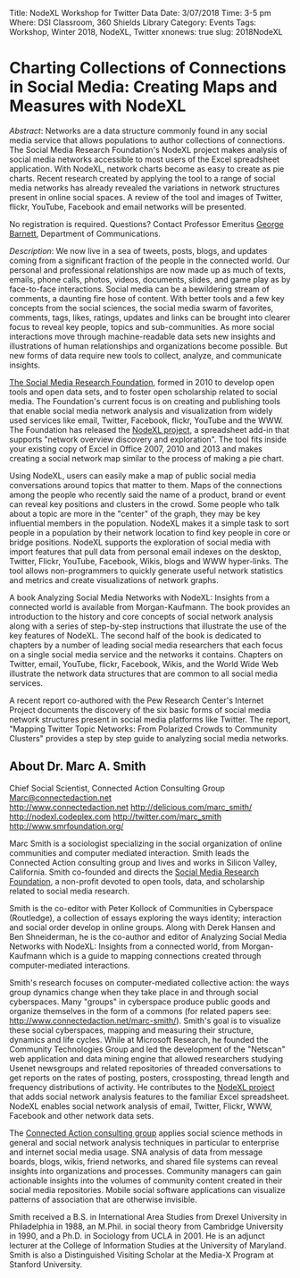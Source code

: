 Title: NodeXL Workshop for Twitter Data
Date: 3/07/2018
Time: 3-5 pm
Where: DSI Classroom, 360 Shields Library
Category: Events
Tags: Workshop, Winter 2018, NodeXL, Twitter
xnonews: true
slug: 2018NodeXL

# Charting Collections of Connections in Social Media: Creating Maps and Measures with NodeXL

*Abstract*:  Networks are a data structure commonly found in any social media service that allows populations to author collections of connections.  The Social Media Research Foundation's NodeXL project makes analysis of social media networks accessible to most users of the Excel spreadsheet application.  With NodeXL, network charts become as easy to create as pie charts.  Recent research created by applying the tool to a range of social media networks has already revealed the variations in network structures present in online social spaces.  A review of the tool and images of Twitter, flickr, YouTube, Facebook and email networks will be presented. 

No registration is required. Questions? Contact Professor Emeritus [George Barnett](mailto:gabarnett@ucdavis.edu), Department of Communications.

*Description*: We now live in a sea of tweets, posts, blogs, and updates coming from a significant fraction of the people in the connected world.  Our personal and professional relationships are now made up as much of texts, emails, phone calls, photos, videos, documents, slides, and game play as by face-to-face interactions.  Social media can be a bewildering stream of comments, a daunting fire hose of content.  With better tools and a few key concepts from the social sciences, the social media swarm of favorites, comments, tags, likes, ratings, updates and links can be brought into clearer focus to reveal key people, topics and sub-communities.  As more social interactions move through machine-readable data sets new insights and illustrations of human relationships and organizations become possible.  But new forms of data require new tools to collect, analyze, and communicate insights.  

[The Social Media Research Foundation](http://www.smrfoundation.org), formed in 2010 to develop open tools and open data sets, and to foster open scholarship related to social media.  The Foundation's current focus is on creating and publishing tools that enable social media network analysis and visualization from widely used services like email, Twitter, Facebook, flickr, YouTube and the WWW. The Foundation has released the [NodeXL project](http://nodexl.codeplex.com/), a spreadsheet add-in that supports "network overview discovery and exploration".  The tool fits inside your existing copy of Excel in Office 2007, 2010 and 2013 and makes creating a social network map similar to the process of making a pie chart.  

Using NodeXL, users can easily make a map of public social media conversations around topics that matter to them. Maps of the connections among the people who recently said the name of a product, brand or event can reveal key positions and clusters in the crowd.  Some people who talk about a topic are more in the "center" of the graph, they may be key influential members in the population.  NodeXL makes it a simple task to sort people in a population by their network location to find key people in core or bridge positions.  NodeXL supports the exploration of social media with import features that pull data from personal email indexes on the desktop, Twitter, Flickr, YouTube, Facebook, Wikis, blogs and WWW hyper-links.  The tool allows non-programmers to quickly generate useful network statistics and metrics and create visualizations of network graphs. 

A book Analyzing Social Media Networks with NodeXL: Insights from a connected world is available from Morgan-Kaufmann.  The book provides an introduction to the history and core concepts of social network analysis along with a series of step-by-step instructions that illustrate the use of the key features of NodeXL.  The second half of the book is dedicated to chapters by a number of leading social media researchers that each focus on a single social media service and the networks it contains. Chapters on Twitter, email, YouTube, flickr, Facebook, Wikis, and the World Wide Web illustrate the network data structures that are common to all social media services.  

A recent report co-authored with the Pew Research Center's Internet Project documents the discovery of the six basic forms of social media network structures present in social media platforms like Twitter.  The report, "Mapping Twitter Topic Networks: From Polarized Crowds to Community Clusters" provides a step by step guide to analyzing social media networks.

## About Dr. Marc A. Smith

Chief Social Scientist, Connected Action Consulting Group
Marc@connectedaction.net  
http://www.connectedaction.net
http://delicious.com/marc_smith/ 
http://nodexl.codeplex.com
http://twitter.com/marc_smith
http://www.smrfoundation.org/
 
Marc Smith is a sociologist specializing in the social organization of online communities and computer mediated interaction. Smith leads the Connected Action consulting group and lives and works in Silicon Valley, California.  Smith co-founded and directs the [Social Media Research Foundation](http://www.smrfoundation.org/), a non-profit devoted to open tools, data, and scholarship related to social media research.
 
Smith is the co-editor with Peter Kollock of Communities in Cyberspace (Routledge), a collection of essays exploring the ways identity; interaction and social order develop in online groups. Along with Derek Hansen and Ben Shneiderman, he is the co-author and editor of Analyzing Social Media Networks with NodeXL: Insights from a connected world, from Morgan-Kaufmann which is a guide to mapping connections created through computer-mediated interactions.

Smith's research focuses on computer-mediated collective action: the ways group dynamics change when they take place in and through social cyberspaces. Many "groups" in cyberspace produce public goods and organize themselves in the form of a commons (for related papers see: http://www.connectedaction.net/marc-smith/). Smith's goal is to visualize these social cyberspaces, mapping and measuring their structure, dynamics and life cycles. While at Microsoft Research, he founded the Community Technologies Group and led the development of the "Netscan" web application and data mining engine that allowed researchers studying Usenet newsgroups and related repositories of threaded conversations to get reports on the rates of posting, posters, crossposting, thread length and frequency distributions of activity.  He contributes to the [NodeXL project](http://nodexl.codeplex.com/) that adds social network analysis features to the familiar Excel spreadsheet.  NodeXL enables social network analysis of email, Twitter, Flickr, WWW, Facebook and other network data sets.
 
The [Connected Action consulting group](http://www.connectedaction.net) applies social science methods in general and social network analysis techniques in particular to enterprise and internet social media usage.  SNA analysis of data from message boards, blogs, wikis, friend networks, and shared file systems can reveal insights into organizations and processes.  Community managers can gain actionable insights into the volumes of community content created in their social media repositories.  Mobile social software applications can visualize patterns of association that are otherwise invisible.
 
Smith received a B.S. in International Area Studies from Drexel University in Philadelphia in 1988, an M.Phil. in social theory from Cambridge University in 1990, and a Ph.D. in Sociology from UCLA in 2001. He is an adjunct lecturer at the College of Information Studies at the University of Maryland.  Smith is also a Distinguished Visiting Scholar at the Media-X Program at Stanford University.